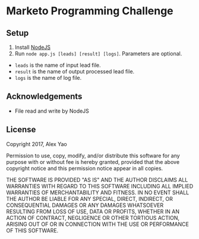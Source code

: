 # Marketo Programming Challenge

## Setup

1. Install [NodeJS](https://nodejs.org/)
2. Run `node app.js [leads] [result] [logs]`. Parameters are optional.
  * `leads` is the name of input lead file.
  * `result` is the name of output processed lead file.
  * `logs` is the name of log file.

## Acknowledgements
* File read and write by NodeJS

## License

Copyright 2017, Alex Yao

Permission to use, copy, modify, and/or distribute this software for any purpose with or without fee is hereby granted, provided that the above copyright notice and this permission notice appear in all copies.

THE SOFTWARE IS PROVIDED "AS IS" AND THE AUTHOR DISCLAIMS ALL WARRANTIES WITH REGARD TO THIS SOFTWARE INCLUDING ALL IMPLIED WARRANTIES OF MERCHANTABILITY AND FITNESS. IN NO EVENT SHALL THE AUTHOR BE LIABLE FOR ANY SPECIAL, DIRECT, INDIRECT, OR CONSEQUENTIAL DAMAGES OR ANY DAMAGES WHATSOEVER RESULTING FROM LOSS OF USE, DATA OR PROFITS, WHETHER IN AN ACTION OF CONTRACT, NEGLIGENCE OR OTHER TORTIOUS ACTION, ARISING OUT OF OR IN CONNECTION WITH THE USE OR PERFORMANCE OF THIS SOFTWARE.
